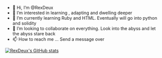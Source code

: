 - 👋 Hi, I’m @RexDeux
- 👀 I’m interested in learning , adapting and dwelling deeper
- 🌱 I’m currently learning Ruby and HTML. Eventually will go into python and solidity
- 💞️ I’m looking to collaborate on everything. Look into the abyss and let the abyss stare back
- 📫 How to reach me ... Send a message over


[![RexDeux's GitHub stats](https://github-readme-stats.vercel.app/api?username=RexDeux)](https://github.com/RexDeux/github-readme-stats)
<!---
RexDeux/RexDeux is a ✨ special ✨ repository because its `README.md` (this file) appears on your GitHub profile.
You can click the Preview link to take a look at your changes.
--->
